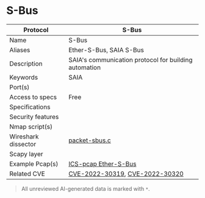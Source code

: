 # S-Bus

| Protocol | S-Bus |
|---|---|
| Name | S-Bus |
| Aliases | Ether-S-Bus, SAIA S-Bus |
| Description | SAIA's communication protocol for building automation |
| Keywords | SAIA |
| Port(s) |  |
| Access to specs | Free |
| Specifications |  |
| Security features |  |
| Nmap script(s) |  |
| Wireshark dissector | [packet-sbus.c](https://github.com/wireshark/wireshark/blob/master/epan/dissectors/packet-sbus.c) |
| Scapy layer |  |
| Example Pcap(s) | [ICS-pcap Ether-S-Bus](https://github.com/automayt/ICS-pcap/tree/master/ETHERSBUS/sbus) |
| Related CVE | [CVE-2022-30319](https://nvd.nist.gov/vuln/detail/CVE-2022-30319), [CVE-2022-30320](https://nvd.nist.gov/vuln/detail/CVE-2022-30320) |



> All unreviewed AI-generated data is marked with `*`.
